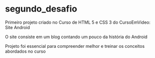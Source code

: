 # segundo_desafio
 Primeiro projeto criado no Curso de HTML 5 e CSS 3 do CursoEmVideo: Site Android

O site consiste em um blog contando um pouco da história do Android

Projeto foi essencial para compreender melhor e treinar os conceitos abordados no curso 